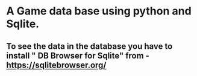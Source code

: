 # A Game data base using python and Sqlite.

## To see the data in the database you have to install " DB  Browser for Sqlite" from - https://sqlitebrowser.org/

